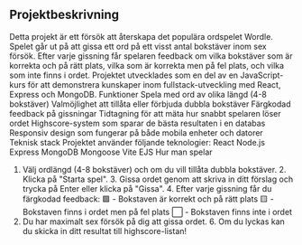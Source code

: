## Projektbeskrivning
Detta projekt är ett försök att återskapa det populära ordspelet Wordle. Spelet går ut på att gissa ett ord på ett visst antal bokstäver inom sex försök. Efter varje gissning får spelaren feedback om vilka bokstäver som är korrekta och på rätt plats, vilka som är korrekta men på fel plats, och vilka som inte finns i ordet.
Projektet utvecklades som en del av en JavaScript-kurs för att demonstrera kunskaper inom fullstack-utveckling med React, Express och MongoDB.
Funktioner
Spela med ord av olika längd (4-8 bokstäver)
Valmöjlighet att tillåta eller förbjuda dubbla bokstäver
Färgkodad feedback på gissningar
Tidtagning för att mäta hur snabbt spelaren löser ordet
Highscore-system som sparar de bästa resultaten i en databas
Responsiv design som fungerar på både mobila enheter och datorer
Teknisk stack
Projektet använder följande teknologier:
React
Node.js
Express
MongoDB
Mongoose
Vite
EJS
Hur man spelar
1. Välj ordlängd (4-8 bokstäver) och om du vill tillåta dubbla bokstäver. 2. Klicka på "Starta spel". 3. Gissa ordet genom att skriva in ditt förslag och trycka på Enter eller klicka på "Gissa". 4. Efter varje gissning får du färgkodad feedback:
🟩 - Bokstaven är korrekt och på rätt plats
🟨 - Bokstaven finns i ordet men på fel plats
⬜ - Bokstaven finns inte i ordet
5. Du har maximalt sex försök på dig att gissa ordet. 6. Om du lyckas kan du skicka in ditt resultat till highscore-listan!

